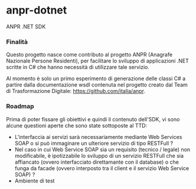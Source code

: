 # anpr-dotnet
ANPR .NET SDK

### Finalità
Questo progetto nasce come contributo al progetto ANPR (Anagrafe Nazionale Persone Residenti), per facilitare lo sviluppo di applicazioni .NET scritte in C# che hanno necessità di utilizzare tale servizio.

Al momento è solo un primo esperimento di generazione delle classi C# a partire dalla documentazione wsdl contenuta nel progetto creato dal Team di Trasformazione Digitale: https://github.com/italia/anpr.

### Roadmap
Prima di poter fissare gli obiettivi e quindi il contenuto dell'SDK, vi sono alcune questioni aperte che sono state sottoposte al TTD:

- L'interfaccia ai servizi sarà necessariamente mediante Web Services SOAP o si può immaginare un ulteriore servizio di tipo RESTFull ?
- Nel caso in cui Web Service SOAP sia un requisito (tecnico / legale) non modificabile, è ipotizzabile lo sviluppo di un servizio RESTFull che sia affiancato (ovvero interfacciato direttamante con il database) o che funga da facade (ovvero interposto tra il client e il servizio Web Service SOAP) ?
- Ambiente di test
